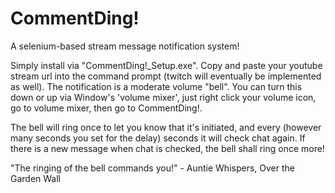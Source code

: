 # CommentDing!
A selenium-based stream message notification system!

Simply install via "CommentDing!_Setup.exe".
Copy and paste your youtube stream url into the command prompt (twitch will eventually be implemented as well). The notification is a moderate volume "bell". 
You can turn this down or up via Window's 'volume mixer', just right click your volume icon, go to volume mixer, then go to CommentDing!.

The bell will ring once to let you know that it's initiated, and every (however many seconds you set for the delay) seconds it will check chat again. If there is a new message when chat is checked, the bell shall ring once more!

"The ringing of the bell commands you!" - Auntie Whispers, Over the Garden Wall
